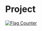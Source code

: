 # Project
<a href="https://info.flagcounter.com/9Jvk"><img src="https://s11.flagcounter.com/count2/9Jvk/bg_FFFFFF/txt_000000/border_CCCCCC/columns_6/maxflags_12/viewers_0/labels_0/pageviews_0/flags_0/percent_0/" alt="Flag Counter" border="0"></a>
